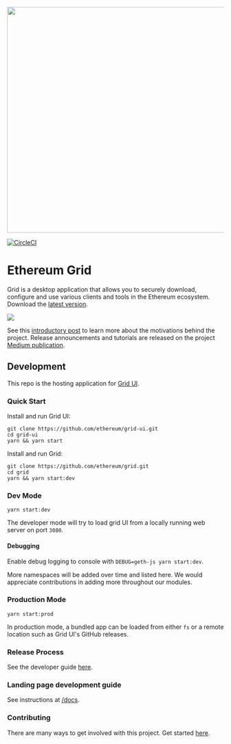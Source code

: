 <p align="center">
<img src="https://user-images.githubusercontent.com/47108/53807420-80433380-3f1d-11e9-80cd-967aabb26506.png" width="524" />
</p>

[![CircleCI](https://circleci.com/gh/ethereum/grid/tree/master.svg?style=svg)](https://circleci.com/gh/ethereum/grid/tree/master)

# Ethereum Grid

Grid is a desktop application that allows you to securely download, configure and use various clients and tools in the Ethereum ecosystem. Download the [latest version](https://grid.ethereum.org/).

![](https://imgur.com/T3Tt65P.jpg)

See this [introductory post](https://medium.com/ethereum-grid/introducing-ethereum-grid-1e65e7fb771e) to learn more about the motivations behind the project. Release announcements and tutorials are released on the project [Medium publication](https://medium.com/ethereum-grid).

## Development

This repo is the hosting application for [Grid UI](https://github.com/ethereum/grid-ui).

### Quick Start

Install and run Grid UI:

```
git clone https://github.com/ethereum/grid-ui.git
cd grid-ui
yarn && yarn start
```

Install and run Grid:

```
git clone https://github.com/ethereum/grid.git
cd grid
yarn && yarn start:dev
```

### Dev Mode

`yarn start:dev`

The developer mode will try to load grid UI from a locally running web server on port `3080`.

#### Debugging

Enable debug logging to console with `DEBUG=geth-js yarn start:dev`.

More namespaces will be added over time and listed here. We would appreciate contributions in adding more throughout our modules.

### Production Mode

`yarn start:prod`

In production mode, a bundled app can be loaded from either `fs` or a remote location such as Grid UI's GitHub releases.

### Release Process

See the developer guide [here](/RELEASE.md).

### Landing page development guide

See instructions at [/docs](/docs/).

### Contributing

There are many ways to get involved with this project. Get started [here](/CONTRIBUTING.md).

